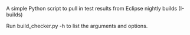 A simple Python script to pull in test results from Eclipse nightly builds (I-builds)

Run build_checker.py -h to list the arguments and options.
